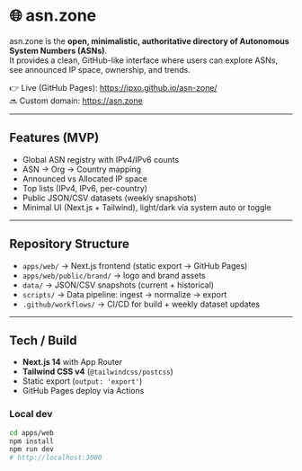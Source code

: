 # 🌐 asn.zone

asn.zone is the **open, minimalistic, authoritative directory of Autonomous System Numbers (ASNs)**.  
It provides a clean, GitHub-like interface where users can explore ASNs, see announced IP space, ownership, and trends.

👉 Live (GitHub Pages): https://ipxo.github.io/asn-zone/  
🔜 Custom domain: https://asn.zone

---

## Features (MVP)
- Global ASN registry with IPv4/IPv6 counts
- ASN → Org → Country mapping
- Announced vs Allocated IP space
- Top lists (IPv4, IPv6, per-country)
- Public JSON/CSV datasets (weekly snapshots)
- Minimal UI (Next.js + Tailwind), light/dark via system auto or toggle

---

## Repository Structure
- `apps/web/` → Next.js frontend (static export → GitHub Pages)
- `apps/web/public/brand/` → logo and brand assets
- `data/` → JSON/CSV snapshots (current + historical)
- `scripts/` → Data pipeline: ingest → normalize → export
- `.github/workflows/` → CI/CD for build + weekly dataset updates

---

## Tech / Build
- **Next.js 14** with App Router
- **Tailwind CSS v4** (`@tailwindcss/postcss`)
- Static export (`output: 'export'`)
- GitHub Pages deploy via Actions

### Local dev
```bash
cd apps/web
npm install
npm run dev
# http://localhost:3000